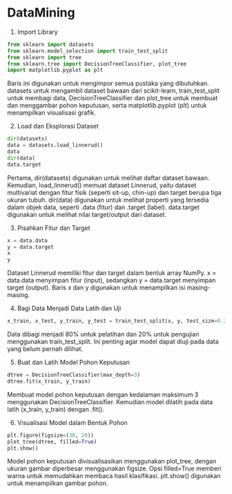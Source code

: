 # DataMining
1. Import Library
```python
from sklearn import datasets
from sklearn.model_selection import train_test_split
from sklearn import tree
from sklearn.tree import DecisionTreeClassifier, plot_tree
import matplotlib.pyplot as plt
```
Baris ini digunakan untuk mengimpor semua pustaka yang dibutuhkan. datasets untuk mengambil dataset bawaan dari scikit-learn, train_test_split untuk membagi data, DecisionTreeClassifier dan plot_tree untuk membuat dan menggambar pohon keputusan, serta matplotlib.pyplot (plt) untuk menampilkan visualisasi grafik.

2. Load dan Eksplorasi Dataset
```python
dir(datasets)
data = datasets.load_linnerud()
data
dir(data)
data.target
```
Pertama, dir(datasets) digunakan untuk melihat daftar dataset bawaan. Kemudian, load_linnerud() memuat dataset Linnerud, yaitu dataset multivariat dengan fitur fisik (seperti sit-up, chin-up) dan target berupa tiga ukuran tubuh. dir(data) digunakan untuk melihat properti yang tersedia dalam objek data, seperti .data (fitur) dan .target (label). data.target digunakan untuk melihat nilai target/output dari dataset.

3. Pisahkan Fitur dan Target
```python
x = data.data
y = data.target
x
y
```
Dataset Linnerud memiliki fitur dan target dalam bentuk array NumPy. x = data.data menyimpan fitur (input), sedangkan y = data.target menyimpan target (output). Baris x dan y digunakan untuk menampilkan isi masing-masing.

4. Bagi Data Menjadi Data Latih dan Uji
```python
x_train, x_test, y_train, y_test = train_test_split(x, y, test_size=0.2)
```
Data dibagi menjadi 80% untuk pelatihan dan 20% untuk pengujian menggunakan train_test_split. Ini penting agar model dapat diuji pada data yang belum pernah dilihat.

5. Buat dan Latih Model Pohon Keputusan
```python
dtree = DecisionTreeClassifier(max_depth=3)
dtree.fit(x_train, y_train)
```
Membuat model pohon keputusan dengan kedalaman maksimum 3 menggunakan DecisionTreeClassifier. Kemudian model dilatih pada data latih (x_train, y_train) dengan .fit().

6. Visualisasi Model dalam Bentuk Pohon
```python
plt.figure(figsize=(30, 20))
plot_tree(dtree, filled=True)
plt.show()
```
Model pohon keputusan divisualisasikan menggunakan plot_tree, dengan ukuran gambar diperbesar menggunakan figsize. Opsi filled=True memberi warna untuk memudahkan membaca hasil klasifikasi. plt.show() digunakan untuk menampilkan gambar pohon.


